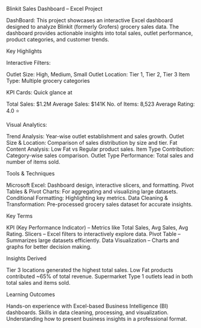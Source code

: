 Blinkit Sales Dashboard – Excel Project

DashBoard:
This project showcases an interactive Excel dashboard designed to analyze Blinkit (formerly Grofers) grocery sales data.
The dashboard provides actionable insights into total sales, outlet performance, product categories, and customer trends.

Key Highlights

  Interactive Filters:
  
  Outlet Size: High, Medium, Small
  Outlet Location: Tier 1, Tier 2, Tier 3
  Item Type: Multiple grocery categories
  
  KPI Cards: Quick glance at
  
  Total Sales: $1.2M
  Average Sales: $141K
  No. of Items: 8,523
  Average Rating: 4.0 ⭐
  
  Visual Analytics:
  
  Trend Analysis: Year-wise outlet establishment and sales growth.
  Outlet Size & Location: Comparison of sales distribution by size and tier.
  Fat Content Analysis: Low Fat vs Regular product sales.
  Item Type Contribution: Category-wise sales comparison.
  Outlet Type Performance: Total sales and number of items sold.
  
  Tools & Techniques
  
  Microsoft Excel: Dashboard design, interactive slicers, and formatting.
  Pivot Tables & Pivot Charts: For aggregating and visualizing large datasets.
  Conditional Formatting: Highlighting key metrics.
  Data Cleaning & Transformation: Pre-processed grocery sales dataset for accurate insights.
  
  Key Terms
  
  KPI (Key Performance Indicator) – Metrics like Total Sales, Avg Sales, Avg Rating.
  Slicers – Excel filters to interactively explore data.
  Pivot Table – Summarizes large datasets efficiently.
  Data Visualization – Charts and graphs for better decision making.
  
  Insights Derived
  
  Tier 3 locations generated the highest total sales.
  Low Fat products contributed ~65% of total revenue.
    Supermarket Type 1 outlets lead in both total sales and items sold.
  
  Learning Outcomes
    
  Hands-on experience with Excel-based Business Intelligence (BI) dashboards.
  Skills in data cleaning, processing, and visualization.
  Understanding how to present business insights in a professional format.
